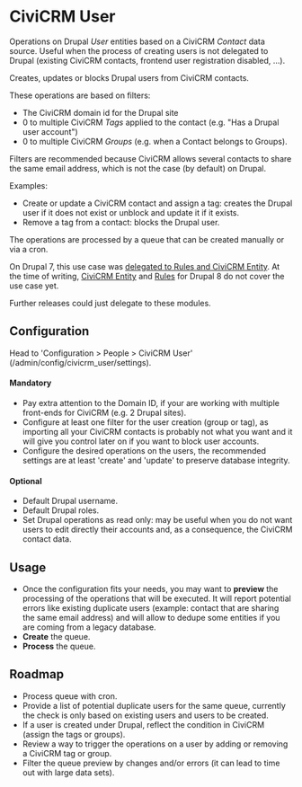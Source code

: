 # CiviCRM User

Operations on Drupal _User_ entities based on a CiviCRM _Contact_ data source.
Useful when the process of creating users is not delegated to Drupal
(existing CiviCRM contacts, frontend user registration disabled, ...).

Creates, updates or blocks Drupal users from CiviCRM contacts.

These operations are based on filters:
- The CiviCRM domain id for the Drupal site
- 0 to multiple CiviCRM _Tags_ applied to the contact 
(e.g. "Has a Drupal user account")
- 0 to multiple CiviCRM _Groups_ (e.g. when a Contact belongs to Groups).

Filters are recommended because CiviCRM allows several contacts
to share the same email address, which is not the case (by default)
on Drupal.

Examples:

- Create or update a CiviCRM contact and assign a tag: 
creates the Drupal user if it does not exist
or unblock and update it if it exists.
- Remove a tag from a contact:
blocks the Drupal user.

The operations are processed by a queue that can be created
manually or via a cron.

On Drupal 7, this use case was 
[delegated to Rules and CiviCRM Entity](https://wiki.civicrm.org/confluence/display/CRMDOC/Creating+a+Drupal+user+for+every+CiviCRM+contact).
At the time of writing, [CiviCRM Entity](https://www.drupal.org/project/civicrm_entity)
and [Rules](https://www.drupal.org/project/rules) for Drupal 8
do not cover the use case yet.

Further releases could just delegate to these modules.

## Configuration

Head to 'Configuration > People > CiviCRM User' 
(/admin/config/civicrm_user/settings).

#### Mandatory

- Pay extra attention to the Domain ID, if your are working with multiple
front-ends for CiviCRM (e.g. 2 Drupal sites).
- Configure at least one filter for the user creation (group or tag),
as importing all your CiviCRM contacts is probably not what you want and it 
will give you control later on if you want to block user accounts.
- Configure the desired operations on the users, the recommended settings
are at least 'create' and 'update' to preserve database integrity.

#### Optional

- Default Drupal username.
- Default Drupal roles.
- Set Drupal operations as read only: may be useful when you do not want users to edit
directly their accounts and, as a consequence, the CiviCRM contact data.

## Usage

- Once the configuration fits your needs, you may want to **preview** the processing
of the operations that will be executed. It will report potential errors like 
existing duplicate users (example: contact that are sharing the same email address) and will allow 
to dedupe some entities if you are coming from a legacy database.
- **Create** the queue.
- **Process** the queue.

## Roadmap

- Process queue with cron.
- Provide a list of potential duplicate users for the same queue, currently
the check is only based on existing users and users to be created.
- If a user is created under Drupal, reflect the condition in CiviCRM
(assign the tags or groups).
- Review a way to trigger the operations on a user by adding or 
removing a CiviCRM tag or group.
- Filter the queue preview by changes and/or errors (it can lead to time out with
large data sets).
